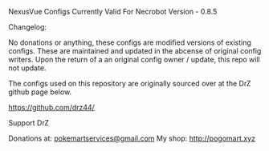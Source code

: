 NexusVue Configs Currently Valid For Necrobot Version - 0.8.5

Changelog: 

No donations or anything, these configs are modified versions of existing configs. 
These are maintained and updated in the abcense of original config writers. 
Upon the return of a an original config owner / update, this repo will not update.

The configs used on this repository are originally sourced over at the DrZ github page below. 

https://github.com/drz44/

Support DrZ 

Donations at: pokemartservices@gmail.com My shop: http://pogomart.xyz
